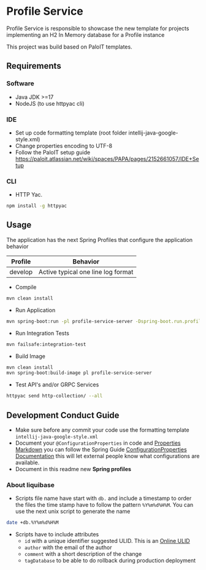 # Profile Service

Profile Service is responsible to showcase the new template for projects implementing an H2 In Memory database for a Profile instance

This project was build based on PaloIT templates. 

## Requirements

### Software
* Java JDK >=17
* NodeJS (to use httpyac cli)

### IDE
* Set up code formatting template (root folder intellij-java-google-style.xml)
* Change properties encoding to UTF-8
* Follow the PaloIT setup guide https://paloit.atlassian.net/wiki/spaces/PAPA/pages/2152661057/IDE+Setup

### CLI
* HTTP Yac.
````bash
npm install -g httpyac
````

## Usage
The application has the next Spring Profiles that configure the application behavior

| Profile  | Behavior                           |
|----------|------------------------------------|
| develop  | Active typical one line log format |

- Compile
```bash
mvn clean install
```

- Run Application
```bash
mvn spring-boot:run -pl profile-service-server -Dspring-boot.run.profiles=develop
```

- Run Integration Tests
```bash
mvn failsafe:integration-test
```

- Build Image
```bash
mvn clean install
mvn spring-boot:build-image pl profile-service-server
```

- Test API's and/or GRPC Services
```bash
httpyac send http-collection/ --all
```
## Development Conduct Guide
- Make sure before any commit your code use the formatting template `intellij-java-google-style.xml`
- Document your `@ConfigurationProperties` in code and [Properties Markdown](PROPERTIES.md) you can follow the Spring Guide
[ConfigurationProperties Documentation](https://docs.spring.io/spring-boot/docs/current/reference/htmlsingle/#appendix.configuration-metadata.annotation-processor.automatic-metadata-generation)
this will let external people know what configurations are available.
- Document in this readme new **Spring profiles**

### About **liquibase**
- Scripts file name have start with `db.` and include a timestamp to order the files the time stamp have to follow the pattern `%Y%m%d%H%M`. You can use the next unix script to generate the name
```bash
date +db.%Y%m%d%H%M
```
- Scripts have to include attributes
  - `id` with a unique identifier suggested ULID. This is an [Online ULID](https://ulidgenerator.com/)
  - `author` with the email of the author
  - `comment` with a short description of the change
  - `tagDatabase` to be able to do rollback during production deployment
